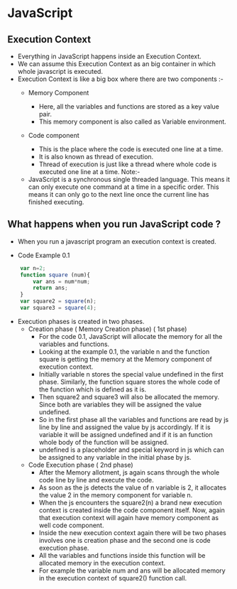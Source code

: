 # JavaScript
## Execution Context
- Everything in JavaScript happens inside an Execution Context.
- We can assume this Execution Context as an big container in which whole javascript is executed.
- Execution Context is like a big box where there are two components :-
    * Memory Component
        - Here, all the variables and functions are stored as a key value pair.
        - This memory component is also called as Variable environment.

    * Code component
        - This is the place where the code is executed one line at a time.
        - It is also known as thread of execution.
        - Thread of execution is just like a thread where whole code is executed one line at a time.
    Note:-
    - JavaScript is a synchronous single threaded language. This means it can only execute one command at a time in a specific order. This means it can only go to the next line once the current line has finished executing.

## What happens when you run JavaScript code ?
- When you run a javascript program an execution context is created.
* Code Example 0.1 
```js
    var n=2;
    function square (num){
        var ans = num*num;
        return ans;
    }
    var square2 = square(n);
    var square3 = square(4);
```
- Execution phases is created in two phases.
    * Creation phase ( Memory Creation phase) ( 1st phase)
        - For the code 0.1, JavaScript will allocate the memory for all the variables and functions.
        - Looking at the example 0.1, the variable n and the function square is getting the memory at the Memory component of execution context.
        - Initially variable n stores the special value undefined in the first phase. Similarly, the function square stores the whole code of the function which is defined as it is.
        - Then square2 and square3 will also be allocated the memory. Since both are variables they will be assigned the value undefined.
        - So in the first phase all the variables and functions are read by js line by line and assigned the value by js accordingly. If it is variable it will be assigned undefined and if it is an function whole body of the function will be assigned.
        - undefined is a placeholder and special keyword in js which can be assigned to any variable in the initial phase by js.   
    * Code Execution phase ( 2nd phase)
        - After the Memory allotment, js again scans through the whole code line by line and execute the code.
        - As soon as the js detects the value of n variable is 2, it allocates the value 2 in the memory component for variable n.
        - When the js encounters the square2(n) a brand new execution context is created inside the code component itself. Now, again that execution context will again have memory component as well code component.
        - Inside the new execution context again there will be two phases involves one is creation phase and the second one is code execution phase.
        - All the variables and functions inside this function will be allocated memory in the execution context. 
        - For example the variable num and ans will be allocated memory in the execution context of square2() function call.
        
